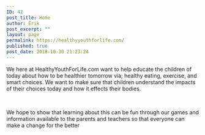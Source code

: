 ```yaml
---
ID: 42
post_title: Home
author: Erik
post_excerpt: ""
layout: page
permalink: https://healthyyouthforlife.com/
published: true
post_date: 2018-10-30 21:23:24
---
```

We here at HealthyYouthForLife.com want to help educate the children of today about how to be healthier tomorrow via; healthy eating, exercise, and smart choices. We want to make sure that children understand the impacts of their choices today and how it effects their bodies.

&nbsp;

We hope to show that learning about this can be fun through our games and information available to the parents and teachers so that everyone can make a change for the better

&nbsp;